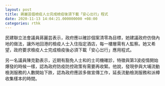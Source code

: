 ```yaml
---
layout: post
title: 蔣麗芸倡檢疫人士完成檢疫後須下載「安心岀行」程式
date: 2020-11-13 14:04:21.000000000 +08:00
categories: rthk
---
```


民建聯立法會議員蔣麗芸表示，政府應以確診個案清零為目標，她建議政府仿傚內地的做法，讓外地回港的檢疫人士入住指定酒店，每一樓層需有人監察。她又希望，政府要求檢疫人士完成檢疫後必須下載「安心岀行」應用程式。

另一名議員陳克勤表示，近期有豁免人士和的士司機確診，特徵與第3波疫情開始爆發的時候一樣，認為政府防疫防控政策有需要再收緊。他說，發現參與大埔流動檢測服務的人數開始下跌，認為政府應該多做宣傳工作，延長流動檢測服務和派樽收集樣本的時間。
